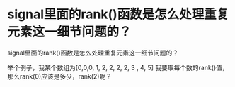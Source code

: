 # signal里面的rank()函数是怎么处理重复元素这一细节问题的？

signal里面的rank()函数是怎么处理重复元素这一细节问题的？

举个例子，我某个数组为[0,0,0, 1, 2, 2, 2, 2, 3 , 4, 5]
我要取每个数的rank()值，那么rank(0)应该是多少，rank(2)呢？